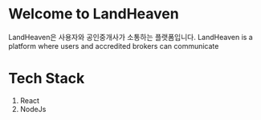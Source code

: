 # Welcome to LandHeaven

LandHeaven은 사용자와 공인중개사가 소통하는 플랫폼입니다.
LandHeaven is a platform where users and accredited brokers can communicate

# Tech Stack
1. React
2. NodeJs